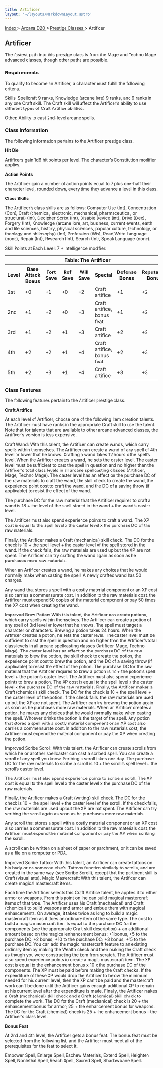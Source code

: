 ```yaml
---
title: Artificer
layout: '~/layouts/MarkdownLayout.astro'
---
```


[ Index ](/) > [ Arcana D20 ](/arcana.d20.srd) > [ Prestige Classes ](/arcana.d20.srd/prestige.classes) > Artificer

##  Artificer

The fastest path into this prestige class is from the Mage and Techno Mage
advanced classes, though other paths are possible.

###  Requirements

To qualify to become an Artificer, a character must fulfill the following
criteria.

Skills: Spellcraft 9 ranks, Knowledge (arcane lore) 9 ranks, and 9 ranks in
any one Craft skill. The Craft skill will affect the Artificer’s ability to
use different types of Craft Artifice abilities.

Other: Ability to cast 2nd-level arcane spells.

###  Class Information

The following information pertains to the Artificer prestige class.

**Hit Die**

Artificers gain 1d6 hit points per level. The character’s Constitution
modifier applies.

**Action Points**

The Artificer gain a number of action points equal to 7 plus one-half their
character level, rounded down, every time they advance a level in this class.

**Class Skills**

The Artificer’s class skills are as follows: Computer Use (Int), Concentration
(Con), Craft (chemical, electronic, mechanical, pharmaceutical, or structural)
(Int), Decipher Script (Int), Disable Device (Int), Drive (Dex), Forgery
(Int), Knowledge (arcane lore, art, business, current events, earth and life
sciences, history, physical sciences, popular culture, technology, or theology
and philosophy) (Int), Profession (Wis), Read/Write Language (none), Repair
(Int), Research (Int), Search (Int), Speak Language (none).

Skill Points at Each Level: 7 + Intelligence modifier.


<table> <tr> <th colspan="8"> Table: The Artificer </th> </tr> <tr> <th> Level </th> <th> Base Attack Bonus </th> <th> Fort Save </th> <th> Ref Save </th> <th> Will Save </th> <th> Special </th> <th> Defense Bonus </th> <th> Reputation Bonus </th> </tr> <tr> <td> 1st </td> <td> +0 </td> <td> +1 </td> <td> +0 </td> <td> +2 </td> <td> Craft artifice </td> <td> +1 </td> <td> +2 </td> </tr> <tr class="shaded"> <td> 2nd </td> <td> +1 </td> <td> +2 </td> <td> +0 </td> <td> +3 </td> <td> Craft artifice, bonus feat </td> <td> +1 </td> <td> +2 </td> </tr> <tr> <td> 3rd </td> <td> +1 </td> <td> +2 </td> <td> +1 </td> <td> +3 </td> <td> Craft artifice </td> <td> +2 </td> <td> +2 </td> </tr> <tr class="shaded"> <td> 4th </td> <td> +2 </td> <td> +2 </td> <td> +1 </td> <td> +4 </td> <td> Craft artifice, bonus feat </td> <td> +2 </td> <td> +3 </td> </tr> <tr> <td> 5th </td> <td> +2 </td> <td> +3 </td> <td> +1 </td> <td> +4 </td> <td> Craft artifice </td> <td> +3 </td> <td> +3 </td> </tr> </table>


###  Class Features

The following features pertain to the Artificer prestige class.

**Craft Artifice**

At each level of Artificer, choose one of the following item creation talents.
The Artificer must have ranks in the appropriate Craft skill to use the
talent. Note that for talents that are available to other arcane advanced
classes, the Artificer’s version is less expensive.

Craft Wand: With this talent, the Artificer can create wands, which carry
spells within themselves. The Artificer can create a wand of any spell of 4th
level or lower that he knows. Crafting a wand takes 12 hours x the spell’s
level. When the Artificer creates a wand, he sets the caster level. The caster
level must be sufficient to cast the spell in question and no higher than the
Artificer’s total class levels in all arcane spellcasting classes (Artificer,
Mage, Techno Mage). The caster level has an effect on the purchase DC of the
raw materials to craft the wand, the skill check to create the wand, the
experience point cost to craft the wand, and the DC of a saving throw (if
applicable) to resist the effect of the wand.

The purchase DC for the raw material that the Artificer requires to craft a
wand is 18 + the level of the spell stored in the wand + the wand’s caster
level.

The Artificer must also spend experience points to craft a wand. The XP cost
is equal to the spell level x the caster level x the purchase DC of the raw
materials.

Finally, the Artificer makes a Craft (mechanical) skill check. The DC for the
check is 10 + the spell level + the caster level of the spell stored in the
wand. If the check fails, the raw materials are used up but the XP are not
spent. The Artificer can try crafting the wand again as soon as he purchases
more raw materials.

When an Artificer creates a wand, he makes any choices that he would normally
make when casting the spell. A newly crafted wand has 50 charges.

Any wand that stores a spell with a costly material component or an XP cost
also carries a commensurate cost. In addition to the raw materials cost, the
Artificer must expend 50 copies of the material component or pay 50 times the
XP cost when creating the wand.

Improved Brew Potion: With this talent, the Artificer can create potions,
which carry spells within themselves. The Artificer can create a potion of any
spell of 3rd level or lower that he knows. The spell must target a character
or characters. Brewing a potion takes 24 hours. When the Artificer creates a
potion, he sets the caster level. The caster level must be sufficient to cast
the spell in question and no higher than the Artificer’s total class levels in
all arcane spellcasting classes (Artificer, Mage, Techno Mage). The caster
level has an effect on the purchase DC of the raw materials to brew the
potion, the skill check to create the potion, the experience point cost to
brew the potion, and the DC of a saving throw (if applicable) to resist the
effect of the potion. The purchase DC for the raw material that the Artificer
requires to brew a potion is 12 + the potion’s spell level + the potion’s
caster level. The Artificer must also spend experience points to brew a
potion. The XP cost is equal to the spell level x the caster level x the
purchase DC of the raw materials. Finally, the Artificer makes a Craft
(chemical) skill check. The DC for the check is 10 + the spell level + the
caster level of the potion. If the check fails, the raw materials are used up
but the XP are not spent. The Artificer can try brewing the potion again as
soon as he purchases more raw materials. When an Artificer creates a potion,
he makes any choices that he would normally make when casting the spell.
Whoever drinks the potion is the target of the spell. Any potion that stores a
spell with a costly material component or an XP cost also carries a
commensurate cost. In addition to the raw materials cost, the Artificer must
expend the material component or pay the XP when creating the potion.

Improved Scribe Scroll: With this talent, the Artificer can create scrolls
from which he or another spellcaster can cast a scribed spell. You can create
a scroll of any spell you know. Scribing a scroll takes one day. The purchase
DC for the raw materials to scribe a scroll is 10 + the scroll’s spell level +
the scroll’s caster level.

The Artificer must also spend experience points to scribe a scroll. The XP
cost is equal to the spell level x the caster level x the purchase DC of the
raw materials.

Finally, the Artificer makes a Craft (writing) skill check. The DC for the
check is 10 + the spell level + the caster level of the scroll. If the check
fails, the raw materials are used up but the XP are not spent. The Artificer
can try scribing the scroll again as soon as he purchases more raw materials.

Any scroll that stores a spell with a costly material component or an XP cost
also carries a commensurate cost. In addition to the raw materials cost, the
Artificer must expend the material component or pay the XP when scribing the
scroll.

A scroll can be written on a sheet of paper or parchment, or it can be saved
as a file on a computer or PDA.

Improved Scribe Tattoo: With this talent, an Artificer can create tattoos on
his body or on someone else’s. Tattoos function similarly to scrolls, and are
created in the same way (see Scribe Scroll), except that the pertinent skill
is Craft (visual arts). Magic Mastercraft: With this talent, the Artificer can
create magical mastercraft items.

Each time the Artificer selects this Craft Artifice talent, he applies it to
either armor or weapons. From this point on, he can build magical mastercraft
items of that type. The Artificer uses his Craft (mechanical) and Craft
(chemical) to build weapons and armor and embue them with magical
enhancements. On average, it takes twice as long to build a magic mastercraft
item as it does an ordinary item of the same type. The cost to build a magic
mastercraft item is equal to the purchase DC for the components (see the
appropriate Craft skill description) + an additional amount based on the
magical enhancement bonus: +1 bonus, +5 to the purchase DC; +2 bonus, +10 to
the purchase DC; +3 bonus, +15 to the purchase DC. You can add the magic
mastercraft feature to an existing ordinary item by making the Wealth check
and then making the Craft check as though you were constructing the item from
scratch. The Artificer must also spend experience points to create a magic
mastercraft item. The XP cost is equal to the enhancement bonus x 10 x the
purchase DC of the components. The XP must be paid before making the Craft
checks. If the expenditure of these XP would drop the Artificer to below the
minimum needed for his current level, then the XP can’t be paid and the
mastercraft work can’t be done until the Artificer gains enough additional XP
to remain at his current level after the expenditure is made. Finally, the
Artificer makes a Craft (mechanical) skill check and a Craft (chemical) skill
check to complete the work. The DC for the Craft (mechanical) check is 20 +
the enhancement bonus for armor; 25 + the enhancement bonus for weapons. The
DC for the Craft (chemical) check is 25 + the enhancement bonus – the
Artificer’s class level.

**Bonus Feat**

At 2nd and 4th level, the Artificer gets a bonus feat. The bonus feat must be
selected from the following list, and the Artificer must meet all of the
prerequisites for the feat to select it.

Empower Spell, Enlarge Spell, Eschew Materials, Extend Spell, Heighten Spell,
Nonlethal Spell, Reach Spell, Sacred Spell, Shadowbane Spell.

